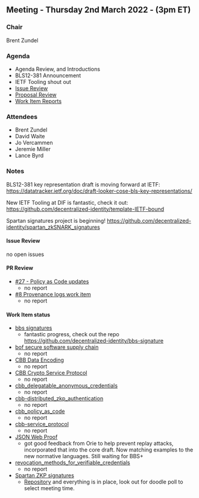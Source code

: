 ## Meeting - Thursday 2nd March 2022 - (3pm ET)

### Chair
Brent Zundel

### Agenda
- Agenda Review, and Introductions 
- BLS12-381 Announcement
- IETF Tooling shout out
- [Issue Review](https://github.com/decentralized-identity/crypto-wg/issues)
- [Proposal Review](https://github.com/decentralized-identity/crypto-wg/pulls)
- [Work Item Reports](https://github.com/decentralized-identity/crypto-wg/tree/main/work_items)

### Attendees
- Brent Zundel
- David Waite
- Jo Vercammen
- Jeremie Miller
- Lance Byrd

### Notes

BLS12-381 key representation draft is moving forward at IETF: https://datatracker.ietf.org/doc/draft-looker-cose-bls-key-representations/

New IETF Tooling at DIF is fantastic, check it out: https://github.com/decentralized-identity/template-IETF-bound

Spartan signatures project is beginning! https://github.com/decentralized-identity/spartan_zkSNARK_signatures


#### Issue Review
no open issues

#### PR Review
- [#27 - Policy as Code updates](https://github.com/decentralized-identity/crypto-wg/pull/27)
    - no report
- [#8 Provenance logs work item](https://github.com/decentralized-identity/crypto-wg/pull/8)
    - no report

#### Work Item status
- [bbs signatures](https://github.com/decentralized-identity/crypto-wg/blob/main/work_items/bbs_signatures.md)
  - fantastic progress, check out the repo https://github.com/decentralized-identity/bbs-signature
- [bof secure software supply chain](https://github.com/decentralized-identity/crypto-wg/blob/main/work_items/bof_secure_software_supply_chain.md) 
    - no report 
- [CBB Data Encoding](https://github.com/decentralized-identity/crypto-wg/blob/main/work_items/cbb_data_encoding.md)
    - no report
- [CBB Crypto Service Protocol](https://github.com/decentralized-identity/crypto-wg/blob/main/work_items/cbb_service_protocol.md)
    - no report
- [cbb_delegatable_anonymous_credentials](https://github.com/decentralized-identity/crypto-wg/blob/main/work_items/cbb_delegatable_anonymous_credentials.md) 
    - no report
- [cbb-distributed_zkp_authentication](https://github.com/decentralized-identity/crypto-wg/blob/main/work_items/cbb_distributed_zkp_authentication.md) 
    - no report
- [cbb_policy_as_code](https://github.com/decentralized-identity/crypto-wg/blob/main/work_items/cbb_policy_as_code.md) 
    - no report
- [cbb-service_protocol](https://github.com/decentralized-identity/crypto-wg/blob/main/work_items/cbb_service_protocol.md) 
    - no report
- [JSON Web Proof](https://github.com/decentralized-identity/crypto-wg/blob/main/work_items/json_web_proof.md)
  - got good feedback from Orie to help prevent replay attacks, incorporated that into the core draft. Now matching examples to the new normative languages. Still waiting for BBS+
- [revocation_methods_for_verifiable_credentials](https://github.com/decentralized-identity/crypto-wg/blob/main/work_items/revocation_methods_for_verifiable_credentials_.md)
    - no report
- [Spartan ZKP signatures](https://github.com/decentralized-identity/crypto-wg/blob/main/work_items/spartan_zkSNARK_signatures.md)
  - [Repository](https://github.com/decentralized-identity/spartan_zkSNARK_signatures) and everything is in place, look out for doodle poll to select meeting time.
   